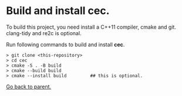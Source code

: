 # Build and install cec.
To build this project, you need install a C++11 compiler, cmake and git. 
clang-tidy and re2c is optional.  

Run following commands to build and install **cec**.
```
> git clone <this-repository>
> cd cec
> cmake -S . -B build
> cmake --build build
> cmake --install build         ## this is optional.
```

[Go back to parent.](../readme.md#get-start-here)

